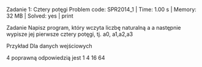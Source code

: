 Zadanie 1: Cztery potęgi
Problem code: SPR2014_1 | Time: 1.00 s | Memory: 32 MB | Solved: yes | print

Zadanie
Napisz program, który wczyta liczbę naturalną a a następnie wypisze jej pierwsze cztery potęgi, tj. a0, a1,a2,a3

Przykład
Dla danych wejściowych

 4
poprawną odpowiedzią jest
1 4 16 64